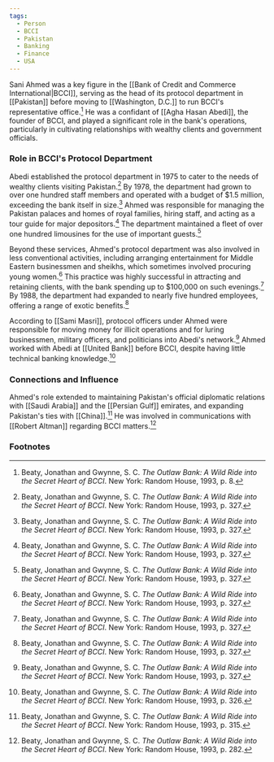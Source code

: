 ```yaml
---
tags:
  - Person
  - BCCI
  - Pakistan
  - Banking
  - Finance
  - USA
---
```

Sani Ahmed was a key figure in the [[Bank of Credit and Commerce International|BCCI]], serving as the head of its protocol department in [[Pakistan]] before moving to [[Washington, D.C.]] to run BCCI's representative office.[^1] He was a confidant of [[Agha Hasan Abedi]], the founder of BCCI, and played a significant role in the bank's operations, particularly in cultivating relationships with wealthy clients and government officials.

### Role in BCCI's Protocol Department

Abedi established the protocol department in 1975 to cater to the needs of wealthy clients visiting Pakistan.[^2] By 1978, the department had grown to over one hundred staff members and operated with a budget of $1.5 million, exceeding the bank itself in size.[^3] Ahmed was responsible for managing the Pakistan palaces and homes of royal families, hiring staff, and acting as a tour guide for major depositors.[^4] The department maintained a fleet of over one hundred limousines for the use of important guests.[^5]

Beyond these services, Ahmed's protocol department was also involved in less conventional activities, including arranging entertainment for Middle Eastern businessmen and sheikhs, which sometimes involved procuring young women.[^6] This practice was highly successful in attracting and retaining clients, with the bank spending up to $100,000 on such evenings.[^7] By 1988, the department had expanded to nearly five hundred employees, offering a range of exotic benefits.[^8]

According to [[Sami Masri]], protocol officers under Ahmed were responsible for moving money for illicit operations and for luring businessmen, military officers, and politicians into Abedi's network.[^9] Ahmed worked with Abedi at [[United Bank]] before BCCI, despite having little technical banking knowledge.[^10]

### Connections and Influence

Ahmed's role extended to maintaining Pakistan's official diplomatic relations with [[Saudi Arabia]] and the [[Persian Gulf]] emirates, and expanding Pakistan's ties with [[China]].[^11] He was involved in communications with [[Robert Altman]] regarding BCCI matters.[^12]

### Footnotes

[^1]: Beaty, Jonathan and Gwynne, S. C. *The Outlaw Bank: A Wild Ride into the Secret Heart of BCCI*. New York: Random House, 1993, p. 8.
[^2]: Beaty, Jonathan and Gwynne, S. C. *The Outlaw Bank: A Wild Ride into the Secret Heart of BCCI*. New York: Random House, 1993, p. 327.
[^3]: Beaty, Jonathan and Gwynne, S. C. *The Outlaw Bank: A Wild Ride into the Secret Heart of BCCI*. New York: Random House, 1993, p. 327.
[^4]: Beaty, Jonathan and Gwynne, S. C. *The Outlaw Bank: A Wild Ride into the Secret Heart of BCCI*. New York: Random House, 1993, p. 327.
[^5]: Beaty, Jonathan and Gwynne, S. C. *The Outlaw Bank: A Wild Ride into the Secret Heart of BCCI*. New York: Random House, 1993, p. 327.
[^6]: Beaty, Jonathan and Gwynne, S. C. *The Outlaw Bank: A Wild Ride into the Secret Heart of BCCI*. New York: Random House, 1993, p. 327.
[^7]: Beaty, Jonathan and Gwynne, S. C. *The Outlaw Bank: A Wild Ride into the Secret Heart of BCCI*. New York: Random House, 1993, p. 327.
[^8]: Beaty, Jonathan and Gwynne, S. C. *The Outlaw Bank: A Wild Ride into the Secret Heart of BCCI*. New York: Random House, 1993, p. 327.
[^9]: Beaty, Jonathan and Gwynne, S. C. *The Outlaw Bank: A Wild Ride into the Secret Heart of BCCI*. New York: Random House, 1993, p. 327.
[^10]: Beaty, Jonathan and Gwynne, S. C. *The Outlaw Bank: A Wild Ride into the Secret Heart of BCCI*. New York: Random House, 1993, p. 326.
[^11]: Beaty, Jonathan and Gwynne, S. C. *The Outlaw Bank: A Wild Ride into the Secret Heart of BCCI*. New York: Random House, 1993, p. 315.
[^12]: Beaty, Jonathan and Gwynne, S. C. *The Outlaw Bank: A Wild Ride into the Secret Heart of BCCI*. New York: Random House, 1993, p. 282.
[^13]: Beaty, Jonathan and Gwynne, S. C. *The Outlaw Bank: A Wild Ride into the Secret Heart of BCCI*. New York: Random House, 1993, p. 394.
